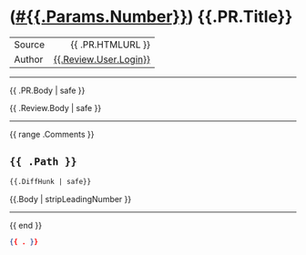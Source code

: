 # ([#{{.Params.Number}}][1]) {{.PR.Title}}

| | |
|:-|-:|
| Source | {{ .PR.HTMLURL }} |
| Author | [{{.Review.User.Login}}]({{.Review.User.HTMLURL}}) |

---

{{ .PR.Body | safe }}

{{ .Review.Body | safe }}

---

{{ range .Comments }}
## `{{ .Path }}`

```diff
{{.DiffHunk | safe}}
```

{{.Body | stripLeadingNumber }}

---
{{ end }}

```json
{{ . }}
```

[1]: {{.PR.HTMLURL}}
